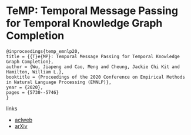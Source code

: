 # TeMP: Temporal Message Passing for Temporal Knowledge Graph Completion

```
@inproceedings{temp_emnlp20,
title = {{T}e{MP}: Temporal Message Passing for Temporal Knowledge Graph Completion},
author = {Wu, Jiapeng and Cao, Meng and Cheung, Jackie Chi Kit and Hamilton, William L.},
booktitle = {Proceedings of the 2020 Conference on Empirical Methods in Natural Language Processing (EMNLP)},
year = {2020},
pages = {5730--5746}
}
```

links
- [aclweb](https://www.aclweb.org/anthology/2020.emnlp-main.462/)
- [arXiv](https://arxiv.org/abs/2010.03526)
